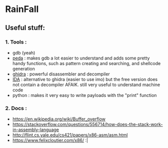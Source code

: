 # RainFall

## Useful stuff:

### 1. Tools :
- gdb (yeah)
- [peda](https://github.com/longld/peda) : makes gdb a lot easier to understand and adds some pretty handy functions, such as pattern creating and searching, and shellcode generation
- [ghidra](https://ghidra-sre.org/) : powerful disassembler and decompiler
- [IDA](https://www.hex-rays.com/products/ida/support/download_freeware.shtml) : alternative to ghidra (easier to use imo) but the free version does not contain a decompiler AFAIK. still very useful to understand machine code
- python : makes it very easy to write payloads with the "print" function

### 2. Docs :
- https://en.wikipedia.org/wiki/Buffer_overflow
- https://stackoverflow.com/questions/556714/how-does-the-stack-work-in-assembly-language
- http://flint.cs.yale.edu/cs421/papers/x86-asm/asm.html
- https://www.felixcloutier.com/x86/ :|
